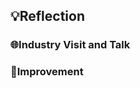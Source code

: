 ## 💡Reflection

<h3>🌐Industry Visit and Talk</h3>
<p align= "justify">

  
<h3>🌟Improvement</h3>

</p>
